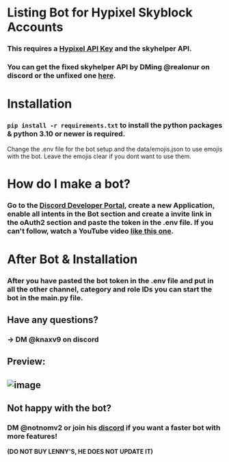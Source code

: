 # Listing Bot for Hypixel Skyblock Accounts
### This requires a [Hypixel API Key](https://developer.hypixel.net) **and** the skyhelper API. 
### You can get the fixed skyhelper API by DMing @realonur on discord or the unfixed one [here](https://github.com/Altpapier/SkyHelperAPI/blob/master/README.md). 

# Installation 
### `pip install -r requirements.txt` to install the python packages & python 3.10 or newer is required.

Change the .env file for the bot setup and the data/emojis.json to use emojis with the bot. Leave the emojis clear if you dont want to use them. 

# How do I make a bot?
### Go to the [Discord Developer Portal](https://discord.com/developers/applications), create a new Application, enable all intents in the Bot section and create a invite link in the oAuth2 section and paste the token in the .env file. If you can't follow, watch a YouTube video [like this one](https://www.youtube.com/watch?v=zrNloK9b1ro).

# After Bot & Installation 
### After you have pasted the bot token in the .env file and put in all the other channel, category and role IDs you can start the bot in the main.py file. 

## Have any questions?
### -> DM @knaxv9 on discord

## Preview:
## ![image](https://github.com/Knirx/uwuDaddySchubilegend/assets/147601199/ebe9569f-8431-48c4-a88a-938648718073)


## Not happy with the bot?
### DM @notnomv2 or join his [discord](https://discord.gg/noms) if you want a faster bot with more features!
**(DO NOT BUY LENNY'S, HE DOES NOT UPDATE IT)**


